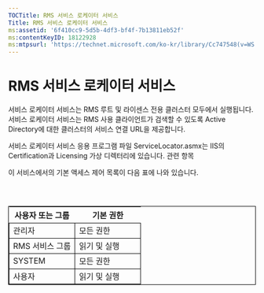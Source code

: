 ```yaml
---
TOCTitle: RMS 서비스 로케이터 서비스
Title: RMS 서비스 로케이터 서비스
ms:assetid: '6f410cc9-5d5b-4df3-bf4f-7b13811eb52f'
ms:contentKeyID: 18122928
ms:mtpsurl: 'https://technet.microsoft.com/ko-kr/library/Cc747548(v=WS.10)'
---
```


RMS 서비스 로케이터 서비스
==========================

서비스 로케이터 서비스는 RMS 루트 및 라이센스 전용 클러스터 모두에서 실행됩니다. 서비스 로케이터 서비스는 RMS 사용 클라이언트가 검색할 수 있도록 Active Directory에 대한 클러스터의 서비스 연결 URL을 제공합니다.

서비스 로케이터 서비스 응용 프로그램 파일 ServiceLocator.asmx는 IIS의 Certification과 Licensing 가상 디렉터리에 있습니다. 관련 항목

이 서비스에서의 기본 액세스 제어 목록이 다음 표에 나와 있습니다.

###  

 
<table style="border:1px solid black;">
<colgroup>
<col width="50%" />
<col width="50%" />
</colgroup>
<thead>
<tr class="header">
<th>사용자 또는 그룹</th>
<th>기본 권한</th>
</tr>
</thead>
<tbody>
<tr class="odd">
<td style="border:1px solid black;">관리자</td>
<td style="border:1px solid black;">모든 권한</td>
</tr>
<tr class="even">
<td style="border:1px solid black;">RMS 서비스 그룹</td>
<td style="border:1px solid black;">읽기 및 실행</td>
</tr>
<tr class="odd">
<td style="border:1px solid black;">SYSTEM</td>
<td style="border:1px solid black;">모든 권한</td>
</tr>
<tr class="even">
<td style="border:1px solid black;">사용자</td>
<td style="border:1px solid black;">읽기 및 실행</td>
</tr>
</tbody>
</table>
